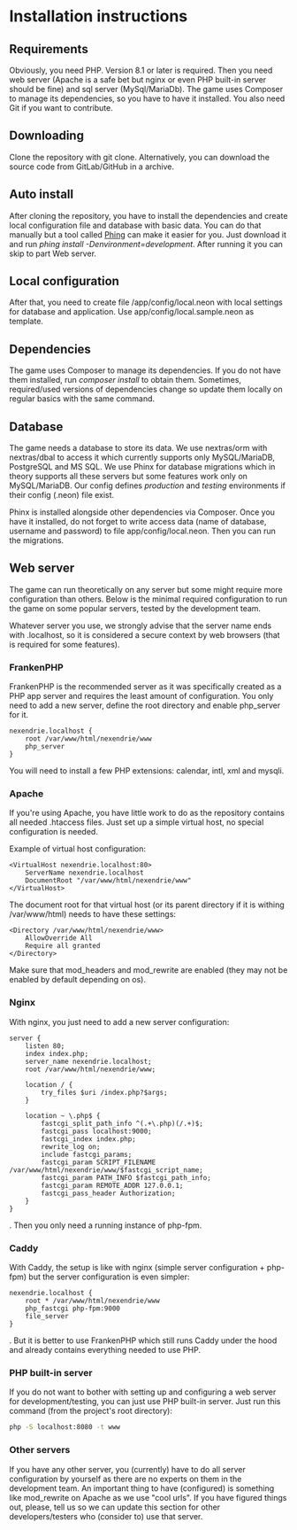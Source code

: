 Installation instructions
=========================

Requirements
------------

Obviously, you need PHP. Version 8.1 or later is required. Then you need web server (Apache is a safe bet but nginx or even PHP built-in server should be fine) and sql server (MySql/MariaDb).
The game uses Composer to manage its dependencies, so you have to have it installed. You also need Git if you want to contribute.

Downloading
-----------

Clone the repository with git clone. Alternatively, you can download the source code from GitLab/GitHub in a archive.

Auto install
------------

After cloning the repository, you have to install the dependencies and create local configuration file and database with basic data. You can do that manually but a tool called [Phing](https://www.phing.info) can make it easier for you. Just download it and run *phing install -Denvironment=development*. After running it you can skip to part Web server.

Local configuration
-------------------

After that, you need to create file /app/config/local.neon with local settings for database and application. Use app/config/local.sample.neon as template.

Dependencies
------------

The game uses Composer to manage its dependencies. If you do not have them installed, run *composer install* to obtain them. Sometimes, required/used versions of dependencies change so update them locally on regular basics with the same command.

Database
--------

The game needs a database to store its data. We use nextras/orm with nextras/dbal to access it which currently supports only MySQL/MariaDB, PostgreSQL and MS SQL. We use Phinx for database migrations which in theory supports all these servers but some features work only on MySQL/MariaDB. Our config defines *production* and *testing* environments if their config (.neon) file exist.

Phinx is installed alongside other dependencies via Composer. Once you have it installed, do not forget to write access data (name of database, username and password) to file app/config/local.neon. Then you can run the migrations.

Web server
----------

The game can run theoretically on any server but some might require more configuration than others. Below is the minimal required configuration to run the game on some popular servers, tested by the development team.

Whatever server you use, we strongly advise that the server name ends with .localhost, so it is considered a secure context by web browsers (that is required for some features).

### FrankenPHP

FrankenPHP is the recommended server as it was specifically created as a PHP app server and requires the least amount of configuration. You only need to add a new server, define the root directory and enable php_server for it.

```
nexendrie.localhost {
    root /var/www/html/nexendrie/www
    php_server
}
```

You will need to install a few PHP extensions: calendar, intl, xml and mysqli.

### Apache

If you're using Apache, you have little work to do as the repository contains all needed .htaccess files. Just set up a simple virtual host, no special configuration is needed.

Example of virtual host configuration:

```apacheconfig
<VirtualHost nexendrie.localhost:80>
    ServerName nexendrie.localhost
    DocumentRoot "/var/www/html/nexendrie/www"
</VirtualHost>
```

The document root for that virtual host (or its parent directory if it is withing /var/www/html) needs to have these settings:

```apacheconf
<Directory /var/www/html/nexendrie/www>
    AllowOverride All
    Require all granted
</Directory>
```

Make sure that mod_headers and mod_rewrite are enabled (they may not be enabled by default depending on os).

### Nginx

With nginx, you just need to add a new server configuration:

```nginx
server {
    listen 80;
    index index.php;
    server_name nexendrie.localhost;
    root /var/www/html/nexendrie/www;

    location / {
        try_files $uri /index.php?$args;
    }

    location ~ \.php$ {
        fastcgi_split_path_info ^(.+\.php)(/.+)$;
        fastcgi_pass localhost:9000;
        fastcgi_index index.php;
        rewrite_log on;
        include fastcgi_params;
        fastcgi_param SCRIPT_FILENAME /var/www/html/nexendrie/www/$fastcgi_script_name;
        fastcgi_param PATH_INFO $fastcgi_path_info;
        fastcgi_param REMOTE_ADDR 127.0.0.1;
        fastcgi_pass_header Authorization;
    }
}
```

. Then you only need a running instance of php-fpm.

### Caddy

With Caddy, the setup is like with nginx (simple server configuration + php-fpm) but the server configuration is even simpler:

```
nexendrie.localhost {
    root * /var/www/html/nexendrie/www
    php_fastcgi php-fpm:9000
    file_server
}
```

. But it is better to use FrankenPHP which still runs Caddy under the hood and already contains everything needed to use PHP.

### PHP built-in server

If you do not want to bother with setting up and configuring a web server for development/testing, you can just use PHP built-in server. Just run this command (from the project's root directory):

```bash
php -S localhost:8080 -t www
```

### Other servers

If you have any other server, you (currently) have to do all server configuration by yourself as there are no experts on them in the development team. An important thing to have (configured) is something like mod_rewrite on Apache as we use "cool urls". If you have figured things out, please, tell us so we can update this section for other developers/testers who (consider to) use that server.
